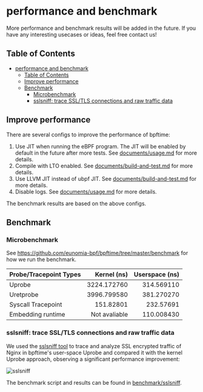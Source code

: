 # performance and benchmark

More performance and benchmark results will be added in the future. If you have any interesting usecases or ideas, feel free contact us!

## Table of Contents

- [performance and benchmark](#performance-and-benchmark)
  - [Table of Contents](#table-of-contents)
  - [Improve performance](#improve-performance)
  - [Benchmark](#benchmark)
    - [Microbenchmark](#microbenchmark)
    - [sslsniff: trace SSL/TLS connections and raw traffic data](#sslsniff-trace-ssltls-connections-and-raw-traffic-data)

## Improve performance

There are several configs to improve the performance of bpftime:

1. Use JIT when running the eBPF program. The JIT will be enabled by default in the future after more tests. See [documents/usage.md](usage.md) for more details.
2. Compile with LTO enabled. See [documents/build-and-test.md](build-and-test.md) for more details.
3. Use LLVM JIT instead of ubpf JIT. See [documents/build-and-test.md](build-and-test.md) for more details.
4. Disable logs. See [documents/usage.md](usage.md) for more details.

The benchmark results are based on the above configs.

## Benchmark

### Microbenchmark

See <https://github.com/eunomia-bpf/bpftime/tree/master/benchmark> for how we run the benchmark.

| Probe/Tracepoint Types | Kernel (ns)  | Userspace (ns) |
|------------------------|-------------:|---------------:|
| Uprobe                 | 3224.172760  | 314.569110     |
| Uretprobe              | 3996.799580  | 381.270270     |
| Syscall Tracepoint     | 151.82801    | 232.57691      |
| Embedding runtime      | Not avaliable |  110.008430   |

### sslsniff: trace SSL/TLS connections and raw traffic data

We used the [sslsniff tool](https://github.com/eunomia-bpf/bpftime/tree/master/example/sslsniff) to trace and analyze SSL encrypted traffic of Nginx in bpftime's user-space Uprobe and compared it with the kernel Uprobe approach, observing a significant performance improvement:

![sslsniff](../../blogs/imgs/ssl-nginx.png)

The benchmark script and results can be found in [benchmark/sslsniff](https://github.com/eunomia-bpf/bpftime/tree/master/benchmark/ssl-nginx).
